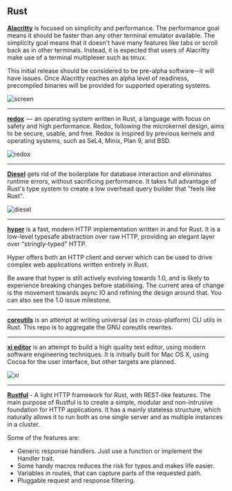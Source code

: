 ## Rust

[**Alacritty**](https://github.com/jwilm/alacritty) is focused on simplicity and performance. The performance goal means it should be faster than any other terminal emulator available. The simplicity goal means that it doesn't have many features like tabs or scroll back as in other terminals. Instead, it is expected that users of Alacritty make use of a terminal multiplexer such as tmux.

This initial release should be considered to be pre-alpha software--it will have issues. Once Alacritty reaches an alpha level of readiness, precompiled binaries will be provided for supported operating systems.

![screen](https://cloud.githubusercontent.com/assets/4285147/21585004/2ebd0288-d06c-11e6-95d3-4a2889dbbd6f.png)

---
[**redox**](https://github.com/redox-os/redox)  —  an operating system written in Rust, a language with focus on safety and high performance. Redox, following the microkernel design, aims to be secure, usable, and free. Redox is inspired by previous kernels and operating systems, such as SeL4, Minix, Plan 9, and BSD.

![redox](https://cdn-images-1.medium.com/max/720/0*pSsCTkAs-n5KOpdz.png)


---
[**Diesel**](https://github.com/diesel-rs/diesel) gets rid of the boilerplate for database interaction and eliminates runtime errors, without sacrificing performance. It takes full advantage of Rust's type system to create a low overhead query builder that "feels like Rust".

![diesel](https://camo.githubusercontent.com/69d97ac8a4dbf2dbb46ad66eda5b8cc6dc170eb7/687474703a2f2f64696573656c2e72732f6173736574732f696d616765732f64696573656c5f6c6f676f5f737461636b65645f626c61636b2e706e67)

---
[**hyper**](https://github.com/hyperium/hyper) is a fast, modern HTTP implementation written in and for Rust. It is a low-level typesafe abstraction over raw HTTP, providing an elegant layer over "stringly-typed" HTTP.

Hyper offers both an HTTP client and server which can be used to drive complex web applications written entirely in Rust.

Be aware that hyper is still actively evolving towards 1.0, and is likely to experience breaking changes before stabilising. The current area of change is the movement towards async IO and refining the design around that. You can also see the 1.0 issue milestone.

---
[**coreutils**](https://github.com/uutils/coreutils) is an attempt at writing universal (as in cross-platform) CLI utils in Rust. This repo is to aggregate the GNU coreutils rewrites.

---
[**xi editor**](https://github.com/google/xi-editor) is an attempt to build a high quality text editor, using modern software engineering techniques. It is initially built for Mac OS X, using Cocoa for the user interface, but other targets are planned.

![xi](https://raw.githubusercontent.com/google/xi-editor/master/icons/xi-editor.png)

---
[**Rustful**](https://github.com/Ogeon/rustful) - A light HTTP framework for Rust, with REST-like features. The main purpose of Rustful is to create a simple, modular and non-intrusive foundation for HTTP applications. It has a mainly stateless structure, which naturally allows it to run both as one single server and as multiple instances in a cluster.

Some of the features are:

* Generic response handlers. Just use a function or implement the Handler trait.
* Some handy macros reduces the risk for typos and makes life easier.
* Variables in routes, that can capture parts of the requested path.
* Pluggable request and response filtering.
